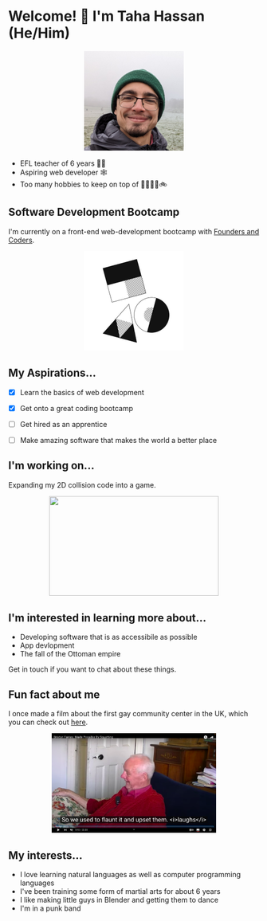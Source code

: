<!--
**Taha-Hassan-Git/Taha-Hassan-Git** is a ✨ _special_ ✨ repository because its `README.md` (this file) appears on your GitHub profile.

Here are some ideas to get you started:

- 🔭 I’m currently working on ...
- 🌱 I’m currently learning ...
- 👯 I’m looking to collaborate on ...
- 🤔 I’m looking for help with ...
- 💬 Ask me about ...
- 📫 How to reach me: ...
- 😄 Pronouns: ...
- ⚡ Fun fact: ...
-->

# Welcome! 👋 I'm Taha Hassan (He/Him)

<p align="center">
  <kbd>
  <img width="200" height="200" src="PXL_20221211_130840364~2.jpg">
  </kbd>
</p>

- EFL teacher of 6 years 🧑‍🏫 
- Aspiring web developer 🕸️
- Too many hobbies to keep on top of 🥋🎥🎸🍳🚲

## Software Development Bootcamp
I'm currently on a front-end web-development bootcamp with [Founders and Coders](https://learn.foundersandcoders.com/).
<p align="center">
  <kbd>
  <img width="200" height="200" src="./fYyU9aCv_400x400.jpeg">
  </kbd>
</p>

## My Aspirations...
- [x] Learn the basics of web development
- [x] Get onto a great coding bootcamp
- [ ] Get hired as an apprentice
- [ ] Make amazing software that makes the world a better place


## I'm working on...
Expanding my 2D collision code into a game.
<p align="center">
  <kbd>
  <img width="340" height="200" src="canvasanimation.gif">
  </kbd>
</p>

## I'm interested in learning more about...
- Developing software that is as accessibile as possible
- App devlopment
- The fall of the Ottoman empire

Get in touch if you want to chat about these things.

## Fun fact about me
I once made a film about the first gay community center in the UK, which you can check out [here](https://youtu.be/fZxapxG_ew4).
<p align="center">
  <kbd>
  <img width="330" height="200" src="Screenshot 2023-01-17 at 20.51.17.png">
  </kbd>
</p>

## My interests...
- I love learning natural languages as well as computer programming languages
- I've been training some form of martial arts for about 6 years
- I like making little guys in Blender and getting them to dance
- I'm in a punk band
